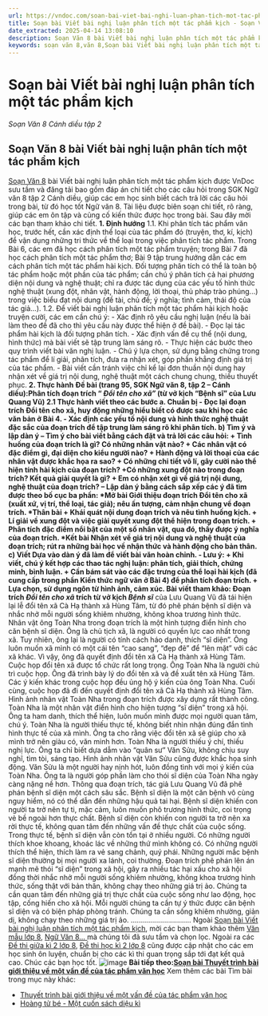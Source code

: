 ```yaml
---
url: https://vndoc.com/soan-bai-viet-bai-nghi-luan-phan-tich-mot-tac-pham-kich-315120
title: Soạn bài Viết bài nghị luận phân tích một tác phẩm kịch - Soạn Văn 8 Cánh diều tập 2 - VnDoc.com
date_extracted: 2025-04-14 13:08:10
description: Soạn Văn 8 bài Viết bài nghị luận phân tích một tác phẩm kịch  là bài soạn mẫu thuộc chương trình Ngữ văn lớp 8, học kì 2. Mời các bạn cùng tham khảo bài soạn để chuẩn bị cho bài học sắp tới của mình.
keywords: soạn văn 8,văn 8,Soạn bài Viết bài nghị luận phân tích một tác phẩm kịch,ngữ văn 8,soan van 8,soạn văn lớp 8,giải văn 8,soạn văn 8 tập 2,soạn văn 8 Viết bài nghị luận phân tích một tác phẩm kịch,soạn Viết bài nghị luận phân tích một tác phẩm kịch,soạn văn 8 cánh diều,văn 8 cánh diều,ngữ văn 8 cánh diều
---
```


# Soạn bài Viết bài nghị luận phân tích một tác phẩm kịch
 _Soạn Văn 8 Cánh diều tập 2_
## **Soạn Văn 8 bài Viết bài nghị luận phân tích một tác phẩm kịch**
[Soạn Văn 8](<https://vndoc.com/ngu-van-8-canh-dieu>) bài Viết bài nghị luận phân tích một tác phẩm kịch được VnDoc sưu tầm và đăng tải bao gồm đáp án chi tiết cho các câu hỏi trong SGK Ngữ văn 8 tập 2 Cánh diều, giúp các em học sinh biết cách trả lời các câu hỏi trong bài, từ đó học tốt Ngữ văn 8. Tài liệu được biên soạn chi tiết, rõ ràng, giúp các em ôn tập và củng cố kiến thức được học trong bài. Sau đây mời các bạn tham khảo chi tiết.
**1\. Định hướng**
1.1. Khi phân tích tác phẩm văn học, trước hết, cần xác định thể loại của tác phẩm đó \(truyện, thơ, kí, kịch\) để vận dụng những tri thức về thể loại trong việc phân tích tác phẩm. Trong Bài 6, các em đã học cách phân tích một tác phẩm truyện; trong Bài 7 đã học cách phân tích một tác phẩm thơ; Bài 9 tập trung hướng dẫn các em cách phân tích một tác phẩm hài kịch.
Đối tượng phân tích có thể là toàn bộ tác phẩm hoặc một phần của tác phẩm; cần chú ý phân tích cả hai phương diện nội dung và nghệ thuật; chỉ ra được tác dụng của các yếu tố hình thức nghệ thuật \(xung đột, nhân vật, hành động, lời thoại, thủ pháp trào phúng...\) trong việc biểu đạt nội dung \(đề tài, chủ đề; ý nghĩa; tình cảm, thái độ của tác giả...\).
1.2. Để viết bài nghị luận phân tích một tác phẩm hài kịch hoặc truyện cười, các em cần chú ý:
\- Xác định rõ yêu cầu nghị luận \(nếu là bài làm theo đề đã cho thì yêu cầu này được thể hiện ở đề bài\).
\- Đọc lại tác phẩm hài kịch là đối tượng phân tích.
\- Xác định vấn đề cụ thể \(nội dung, hình thức\) mà bài viết sẽ tập trung làm sáng rõ.
\- Thực hiện các bước theo quy trình viết bài văn nghị luận.
\- Chú ý lựa chọn, sử dụng bằng chứng trong tác phẩm để lí giải, phân tích, đưa ra nhận xét, góp phần khẳng định giá trị của tác phẩm.
\- Bài viết cần tránh việc chỉ kể lại đơn thuần nội dung hay nhận xét về giá trị nội dung, nghệ thuật một cách chung chung, thiếu thuyết phục.
**2\. Thực hành**
**Đề bài \(trang 95, SGK Ngữ văn 8, tập 2 – Cánh diều\):****Phân tích đoạn trích “ _Đổi tên cho xã”_ \(từ vở kịch “Bệnh sĩ” của Lưu Quang Vũ\)**
**2.1 Thực hành viết theo các bước**
**a. Chuẩn bị**
\- Đọc lại đoạn trích Đổi tên cho xã, huy động những hiểu biết có được sau khi học các văn bản ở Bài 4.
\- Xác định các yếu tố nội dung và hình thức nghệ thuật đặc sắc của đoạn trích để tập trung làm sáng rõ khi phân tích.
**b\) Tìm ý và lập dàn ý**
– Tìm ý cho bài viết bằng cách đặt và trả lời các câu hỏi:
\+ Tình huống của đoạn trích là gì? Có những nhân vật nào?
\+ Các nhân vật có đặc điểm gì, đại diện cho kiểu người nào?
\+ Hành động và lời thoại của các nhân vật được khắc họa ra sao?
\+ Có những chi tiết vô lí, gây cười nào thể hiện tính hài kịch của đoạn trích?
+Có những xung đột nào trong đoạn trích? Kết quả giải quyết là gì?
\+ Em có nhận xét gì về giá trị nội dung, nghệ thuật của đoạn trích?
– Lập dàn ý bằng cách sắp xếp các ý đã tìm được theo bố cục ba phần:
\*Mở bài
Giới thiệu đoạn trích Đổi tên cho xã \(xuất xứ, vị trí, thể loại, tác giả\); nêu ấn tượng, cảm nhận chung về đoạn trích.
\*Thân bài
\+ Khái quát nội dung đoạn trích và nêu tình huống kịch.
\+ Lí giải về xung đột và việc giải quyết xung đột thể hiện trong đoạn trích.
\+ Phân tích đặc điểm nổi bật của một số nhân vật, qua đó, thấy được ý nghĩa của đoạn trích.
\*Kết bài
Nhận xét về giá trị nội dung và nghệ thuật của đoạn trích; rút ra những bài học về nhận thức và hành động cho bản thân.
**c\) Viết**
Dựa vào dàn ý đã làm để viết bài văn hoàn chỉnh.
\- Lưu ý:
\+ Khi viết, chú ý kết hợp các thao tác nghị luận: phân tích, giải thích, chứng minh, bình luận.
\+ Cần bám sát vào các đặc trưng của thể loại hài kịch \(đã cung cấp trong phần Kiến thức ngữ văn ở Bài 4\) để phân tích đoạn trích.
\+ Lựa chọn, sử dụng ngôn từ hình ảnh, cảm xúc.
**Bài viết tham khảo:**
Đoạn trích _Đổi tên cho xã_ trích từ vở kịch** _Bệnh sĩ_** của Lưu Quang Vũ đã tái hiện lại lễ đổi tên xã Cà Hạ thành xã Hùng Tâm, từ đó phê phán bệnh sĩ diện và nhắc nhở mỗi người sống khiêm nhường, không khoa trương hình thức.
Nhân vật ông Toàn Nha trong đoạn trích là một hình tượng điển hình cho căn bệnh sĩ diện. Ông là chủ tịch xã, là người có quyền lực cao nhất trong xã. Tuy nhiên, ông lại là người có tính cách háo danh, thích “sĩ diện”. Ông luôn muốn xã mình có một cái tên “cao sang”, “đẹp đẽ” để “lên mặt” với các xã khác. Vì vậy, ông đã quyết định đổi tên xã Cà Hạ thành xã Hùng Tâm.
Cuộc họp đổi tên xã được tổ chức rất long trọng. Ông Toàn Nha là người chủ trì cuộc họp. Ông đã trình bày lý do đổi tên xã và đề xuất tên xã Hùng Tâm. Các ý kiến khác trong cuộc họp đều ủng hộ ý kiến của ông Toàn Nha. Cuối cùng, cuộc họp đã đi đến quyết định đổi tên xã Cà Hạ thành xã Hùng Tâm.
Hình ảnh nhân vật Toàn Nha trong đoạn trích được xây dựng rất thành công. Toàn Nha là một nhân vật điển hình cho hiện tượng “sĩ diện” trong xã hội. Ông ta ham danh, thích thể hiện, luôn muốn mình được mọi người quan tâm, chú ý. Toàn Nha là người thiếu thực tế, không biết nhìn nhận đúng đắn tình hình thực tế của xã mình. Ông ta cho rằng việc đổi tên xã sẽ giúp cho xã mình trở nên giàu có, văn minh hơn. Toàn Nha là người thiếu ý chí, thiếu nghị lực. Ông ta chỉ biết dựa dẫm vào “quân sư” Văn Sửu, không chịu suy nghĩ, tìm tòi, sáng tạo.
Hình ảnh nhân vật Văn Sửu cũng được khắc họa sinh động. Văn Sửu là một người hay nịnh hót, luôn đồng tình với mọi ý kiến của Toàn Nha. Ông ta là người góp phần làm cho thói sĩ diện của Toàn Nha ngày càng nặng nề hơn.
Thông qua đoạn trích, tác giả Lưu Quang Vũ đã phê phán bệnh sĩ diện một cách sâu sắc. Bệnh sĩ diện là một căn bệnh vô cùng nguy hiểm, nó có thể dẫn đến những hậu quả tai hại. Bệnh sĩ diện khiến con người ta trở nên tự ti, mặc cảm, luôn muốn phô trương hình thức, coi trọng vẻ bề ngoài hơn thực chất. Bệnh sĩ diện còn khiến con người ta trở nên xa rời thực tế, không quan tâm đến những vấn đề thực chất của cuộc sống.
Trong thực tế, bệnh sĩ diện vẫn còn tồn tại ở nhiều người. Có những người thích khoe khoang, khoác lác về những thứ mình không có. Có những người thích thể hiện, thích làm ra vẻ sang chảnh, quý phái. Những người mắc bệnh sĩ diện thường bị mọi người xa lánh, coi thường.
Đoạn trích phê phán lên án mạnh mẽ thói “sĩ diện” trong xã hội, gây ra nhiều tác hại xấu cho xã hội đồng thời nhắc nhở mỗi người sống khiêm nhường, không khoa trương hình thức, sống thật với bản thân, không chạy theo những giá trị ảo. Chúng ta cần quan tâm đến những giá trị thực chất của cuộc sống như lao động, học tập, cống hiến cho xã hội. Mỗi người chúng ta cần tự ý thức được căn bệnh sĩ diện và có biện pháp phòng tránh. Chúng ta cần sống khiêm nhường, giản dị, không chạy theo những giá trị ảo.
..............................
Ngoài [Soạn bài Viết bài nghị luận phân tích một tác phẩm kịch](<https://vndoc.com/soan-bai-viet-bai-nghi-luan-phan-tich-mot-tac-pham-kich-315120>), mời các bạn tham khảo thêm [Văn mẫu lớp 8](<https://vndoc.com/van-mau-lop8>), [Ngữ Văn 8... ](<https://vndoc.com/ngu-van-lop8>)mà chúng tôi đã sưu tầm và chọn lọc. Ngoài ra các [Đề thi giữa kì 2 lớp 8,](<https://vndoc.com/de-thi-giua-ki-2-lop8>) [Đề thi học kì 2 lớp 8](<https://vndoc.com/de-thi-hoc-ki-2-lop8>) cũng được cập nhật cho các em học sinh ôn luyện, chuẩn bị cho các kì thi quan trọng sắp tới đạt kết quả cao. Chúc các bạn học tốt.
![image](https://i.vdoc.vn/data/image/2022/08/26/ban-tay.svg) **Bài tiếp theo:[Soạn bài Thuyết trình bài giới thiệu về một vấn đề của tác phẩm văn học](<https://vndoc.com/soan-bai-thuyet-trinh-bai-gioi-thieu-ve-mot-van-de-cua-tac-pham-van-hoc-315123>)**
Xem thêm các bài Tìm bài trong mục này khác:
  * [Thuyết trình bài giới thiệu về một vấn đề của tác phẩm văn học](</soan-bai-thuyet-trinh-bai-gioi-thieu-ve-mot-van-de-cua-tac-pham-van-hoc-315123>)
  * [Hoàng tử bé - Một cuốn sách diệu kì ](</soan-bai-hoang-tu-be-mot-cuon-sach-dieu-ki-315124>)

